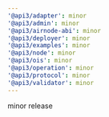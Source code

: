```yaml
---
'@api3/adapter': minor
'@api3/admin': minor
'@api3/airnode-abi': minor
'@api3/deployer': minor
'@api3/examples': minor
'@api3/node': minor
'@api3/ois': minor
'@api3/operation': minor
'@api3/protocol': minor
'@api3/validator': minor
---
```


minor release
